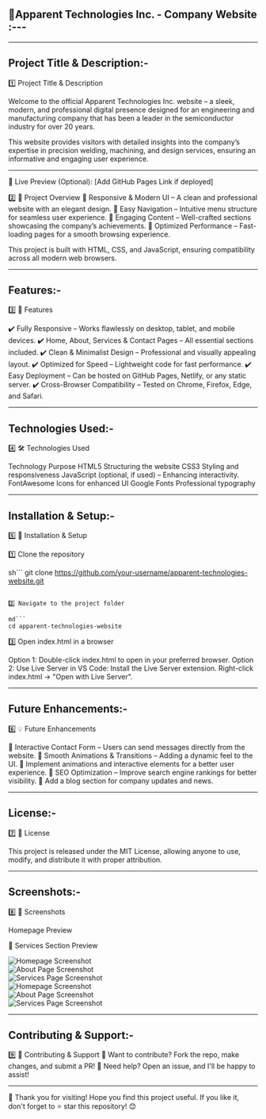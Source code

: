 ## 🌟Apparent Technologies Inc. - Company Website :---

---

## Project Title & Description:-

1️⃣ Project Title & Description

Welcome to the official Apparent Technologies Inc. website – a sleek, modern, and professional digital presence designed for an engineering and manufacturing company that has been a leader in the semiconductor industry for over 20 years.

This website provides visitors with detailed insights into the company’s expertise in precision welding, machining, and design services, ensuring an informative and engaging user experience.

---

📍 Live Preview (Optional): [Add GitHub Pages Link if deployed]

2️⃣ 🚀 Project Overview
🔹 Responsive & Modern UI – A clean and professional website with an elegant design.
🔹 Easy Navigation – Intuitive menu structure for seamless user experience.
🔹 Engaging Content – Well-crafted sections showcasing the company’s achievements.
🔹 Optimized Performance – Fast-loading pages for a smooth browsing experience.

This project is built with HTML, CSS, and JavaScript, ensuring compatibility across all modern web browsers.

---

## Features:-

3️⃣ 📌 Features

✔️ Fully Responsive – Works flawlessly on desktop, tablet, and mobile devices.
✔️ Home, About, Services & Contact Pages – All essential sections included.
✔️ Clean & Minimalist Design – Professional and visually appealing layout.
✔️ Optimized for Speed – Lightweight code for fast performance.
✔️ Easy Deployment – Can be hosted on GitHub Pages, Netlify, or any static server.
✔️ Cross-Browser Compatibility – Tested on Chrome, Firefox, Edge, and Safari.

---

## Technologies Used:-

4️⃣ 🛠️ Technologies Used

Technology	Purpose
HTML5	Structuring the website
CSS3	Styling and responsiveness
JavaScript (optional, if used) – Enhancing interactivity.
FontAwesome	Icons for enhanced UI
Google Fonts	Professional typography

---

##  Installation & Setup:-

5️⃣ 🔧 Installation & Setup

1️⃣ Clone the repository

sh```
git clone https://github.com/your-username/apparent-technologies-website.git
```

2️⃣ Navigate to the project folder

md```
cd apparent-technologies-website
```
3️⃣ Open index.html in a browser

Option 1: Double-click index.html to open in your preferred browser.
Option 2: Use Live Server in VS Code:
Install the Live Server extension.
Right-click index.html → "Open with Live Server".

---

## Future Enhancements:-

6️⃣ 💡 Future Enhancements

🔹 Interactive Contact Form – Users can send messages directly from the website.
🔹 Smooth Animations & Transitions – Adding a dynamic feel to the UI.
🔹 Implement animations and interactive elements for a better user experience.
🔹 SEO Optimization – Improve search engine rankings for better visibility.
🔹 Add a blog section for company updates and news.

---

## License:-

7️⃣ 📜 License

This project is released under the MIT License, allowing anyone to use, modify, and distribute it with proper attribution.

---

## Screenshots:-

8️⃣ 📸 Screenshots

Homepage Preview

🔧 Services Section Preview

![Homepage Screenshot](https://raw.githubusercontent.com/TarunaAsthana23/Apparent_Clone-Website/main/Img/S1.png)  
![About Page Screenshot](https://raw.githubusercontent.com/TarunaAsthana23/Apparent_Clone-Website/main/Img/S2.png)  
![Services Page Screenshot](https://raw.githubusercontent.com/TarunaAsthana23/Apparent_Clone-Website/main/Img/S3.png)  
![Homepage Screenshot](https://raw.githubusercontent.com/TarunaAsthana23/Apparent_Clone-Website/main/Img/S4.png)  
![About Page Screenshot](https://raw.githubusercontent.com/TarunaAsthana23/Apparent_Clone-Website/main/Img/S5.png)  
![Services Page Screenshot](https://raw.githubusercontent.com/TarunaAsthana23/Apparent_Clone-Website/main/Img/S6.png)  


---
## Contributing & Support:-

9️⃣ 💙 Contributing & Support
🎯 Want to contribute? Fork the repo, make changes, and submit a PR!
💬 Need help? Open an issue, and I'll be happy to assist!

---

🚀 Thank you for visiting! Hope you find this project useful. If you like it, don't forget to ⭐ star this repository! 😊

